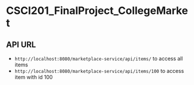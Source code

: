 # CSCI201_FinalProject_CollegeMarket

## API URL
- `http://localhost:8080/marketplace-service/api/items/` to access all items
- `http://localhost:8080/marketplace-service/api/items/100` to access item with id 100
